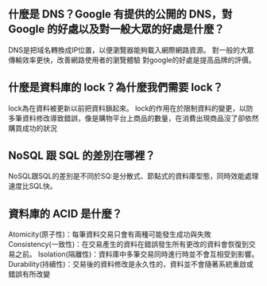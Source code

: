 ## 什麼是 DNS？Google 有提供的公開的 DNS，對 Google 的好處以及對一般大眾的好處是什麼？
DNS是把域名轉換成IP位置，以便瀏覽器能夠載入網際網路資源。
對一般的大眾傳輸效率更快，改善網路使用者的瀏覽體驗
對google的好處是提高品牌的評價。

## 什麼是資料庫的 lock？為什麼我們需要 lock？
lock為在資料被更新以前把資料鎖起來。
lock的作用在於限制資料的變更，以防多筆資料修改導致錯誤，像是購物平台上商品的數量，在消費出現商品沒了卻依然購買成功的狀況

## NoSQL 跟 SQL 的差別在哪裡？
NoSQL跟SQL的差別是不同於SQ:是分散式、節點式的資料庫型態，同時效能處理速度比SQL快。

## 資料庫的 ACID 是什麼？
Atomicity(原子性)：每筆資料交易只會有兩種可能發生成功與失敗
Consistency(一致性)：在交易產生的資料在錯誤發生所有更改的資料會恢復到交易之前。
Isolation(隔離性)：資料庫中多筆交易同時進行時並不會互相受到影響。
Durability(持續性)：交易後的資料修改是永久性的，資料並不會隨著系統重啟或錯誤有所改變